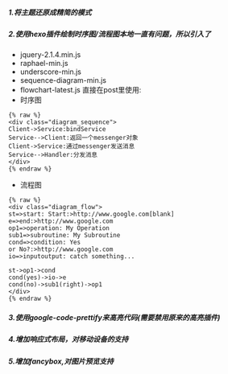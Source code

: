 ##### 1.将主题还原成精简的模式
##### 2.使用hexo插件绘制时序图/流程图本地一直有问题，所以引入了
- jquery-2.1.4.min.js 
- raphael-min.js 
- underscore-min.js 
- sequence-diagram-min.js 
- flowchart-latest.js
直接在post里使用:
- 时序图
```
{% raw %}
<div class="diagram_sequence">
Client->Service:bindService
Service-->Client:返回一个messenger对象
Client->Service:通过messenger发送消息
Service-->Handler:分发消息
</div>
{% endraw %}
```


- 流程图
 ```
{% raw %}
<div class="diagram_flow">
st=>start: Start:>http://www.google.com[blank]
e=>end:>http://www.google.com
op1=>operation: My Operation
sub1=>subroutine: My Subroutine
cond=>condition: Yes
or No?:>http://www.google.com
io=>inputoutput: catch something...

st->op1->cond
cond(yes)->io->e
cond(no)->sub1(right)->op1
</div>
{% endraw %}
```

##### 3.使用google-code-prettify来高亮代码(需要禁用原来的高亮插件)

##### 4.增加响应式布局，对移动设备的支持

##### 5.增加fancybox,对图片预览支持

